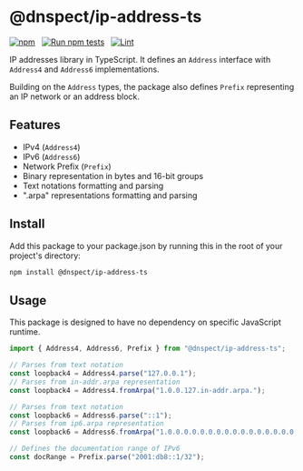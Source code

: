 # @dnspect/ip-address-ts

[![npm](https://img.shields.io/npm/v/@dnspect/ip-address-ts.svg)](https://www.npmjs.com/package/@dnspect/ip-address-ts) &nbsp;
[![Run npm tests](https://github.com/dnspect/ip-address-ts/actions/workflows/test.yml/badge.svg)](https://github.com/dnspect/ip-address-ts/actions/workflows/test.yml) &nbsp;
[![Lint](https://github.com/dnspect/ip-address-ts/actions/workflows/lint.yml/badge.svg)](https://github.com/dnspect/ip-address-ts/actions/workflows/lint.yml) &nbsp;

IP addresses library in TypeScript. It defines an `Address` interface with `Address4` and `Address6` implementations.

Building on the `Address` types, the package also defines `Prefix` representing an IP network or an address block.

## Features

- IPv4 (`Address4`)
- IPv6 (`Address6`)
- Network Prefix (`Prefix`)
- Binary representation in bytes and 16-bit groups
- Text notations formatting and parsing
- ".arpa" representations formatting and parsing

## Install

Add this package to your package.json by running this in the root of your project's directory:

```sh
npm install @dnspect/ip-address-ts
```

## Usage

This package is designed to have no dependency on specific JavaScript runtime.

```javascript
import { Address4, Address6, Prefix } from "@dnspect/ip-address-ts";

// Parses from text notation
const loopback4 = Address4.parse("127.0.0.1");
// Parses from in-addr.arpa representation
const loopback4 = Address4.fromArpa("1.0.0.127.in-addr.arpa.");

// Parses from text notation
const loopback6 = Address6.parse("::1");
// Parses from ip6.arpa representation
const loopback6 = Address6.fromArpa("1.0.0.0.0.0.0.0.0.0.0.0.0.0.0.0.0.0.0.0.0.0.0.0.0.0.0.0.0.0.0.0.ip6.arpa");

// Defines the documentation range of IPv6
const docRange = Prefix.parse("2001:db8::1/32");
```
